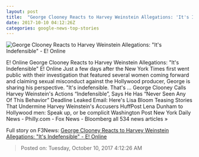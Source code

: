 ```yaml
---
layout: post
title:  "George Clooney Reacts to Harvey Weinstein Allegations: 'It's Indefensible' - E! Online"
date: 2017-10-10 04:12:26Z
categories: google-news-top-stories
---
```


![George Clooney Reacts to Harvey Weinstein Allegations: "It's Indefensible" - E! Online](http://akns-images.eonline.com/eol_images/Entire_Site/201735/rs_600x600-170405163703-600.George-Clooney-Screening-London.ms.040516.jpg?downsize=450:*&crop=450:350;left,top)

E! Online George Clooney Reacts to Harvey Weinstein Allegations: "It's Indefensible" E! Online Just a few days after the New York Times first went public with their investigation that featured several women coming forward and claiming sexual misconduct against the Hollywood producer, George is sharing his perspective. "It's indefensible. That's ... George Clooney Calls Harvey Weinstein's Actions “Indefensible”, Says He Has “Never Seen Any Of This Behavior” Deadline Leaked Email: Here's Lisa Bloom Teasing Stories That Undermine Harvey Weinstein's Accusers HuffPost Lena Dunham to Hollywood men: Speak up, or be complicit Washington Post New York Daily News - Philly.com - Fox News - Bloomberg all 534 news articles »


Full story on F3News: [George Clooney Reacts to Harvey Weinstein Allegations: "It's Indefensible" - E! Online](http://www.f3nws.com/n/ztzbcG)

> Posted on: Tuesday, October 10, 2017 4:12:26 AM
